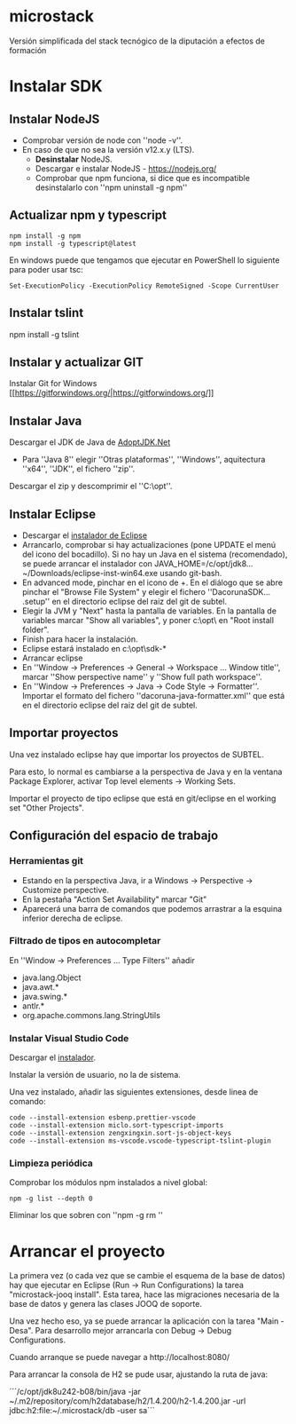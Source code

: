 # microstack
Versión simplificada del stack tecnógico de la diputación a efectos de formación

# Instalar SDK

## Instalar NodeJS

  - Comprobar versión de node con ''node -v''.
  - En caso de que no sea la versión v12.x.y (LTS). 
    - **Desinstalar** NodeJS.
    - Descargar e instalar NodeJS - https://nodejs.org/
    - Comprobar que npm funciona, si dice que es incompatible desinstalarlo con ''npm uninstall -g npm''

## Actualizar npm y typescript

```
npm install -g npm
npm install -g typescript@latest
```

En windows puede que tengamos que ejecutar en PowerShell lo siguiente para poder usar tsc:

```
Set-ExecutionPolicy -ExecutionPolicy RemoteSigned -Scope CurrentUser
```

## Instalar tslint

npm install -g tslint

## Instalar y actualizar GIT

Instalar Git for Windows  [[https://gitforwindows.org/|https://gitforwindows.org/]]

## Instalar Java

Descargar el JDK de Java de [AdoptJDK.Net](https://adoptopenjdk.net/)

  * Para ''Java 8'' elegir ''Otras plataformas'', ''Windows'', aquitectura ''x64'', ''JDK'', el fichero ''zip''.

Descargar el zip y descomprimir el ''C:\opt''.

## Instalar Eclipse

  - Descargar el [instalador de Eclipse](https://www.eclipse.org/downloads/packages/installer)
  - Arrancarlo, comprobar si hay actualizaciones (pone UPDATE el menú del icono del bocadillo). Si no hay un Java en el sistema (recomendado), se puede arrancar el instalador con JAVA_HOME=/c/opt/jdk8… ~/Downloads/eclipse-inst-win64.exe usando git-bash.
  - En advanced mode, pinchar en el icono de +. En el diálogo que se abre pinchar el "Browse File System" y elegir el fichero ''DacorunaSDK... .setup'' en el directorio eclipse del raiz del git de subtel. 
  - Elegir la JVM y "Next" hasta la pantalla de variables. En la pantalla de variables marcar "Show all variables", y poner c:\opt\ en "Root install folder". 
  - Finish para hacer la instalación. 
  - Eclipse estará instalado en c:\opt\sdk-*
  - Arrancar eclipse
  - En ''Window -> Preferences -> General -> Workspace ... Window title'', marcar ''Show perspective name'' y ''Show full path workspace''.
  - En ''Window -> Preferences -> Java -> Code Style -> Formatter''. Importar el formato del fichero ''dacoruna-java-formatter.xml'' que está en el directorio eclipse del raiz del git de subtel.

## Importar proyectos

Una vez instalado eclipse hay que importar los proyectos de SUBTEL.

Para esto, lo normal es cambiarse a la perspectiva de Java y en la ventana Package Explorer, activar Top level elements -> Working Sets.

Importar el proyecto de tipo eclipse que está en git/eclipse en el working set "Other Projects".


## Configuración del espacio de trabajo

### Herramientas git

  - Estando en la perspectiva Java, ir a Windows -> Perspective -> Customize perspective.
  - En la pestaña "Action Set Availability" marcar "Git"
  - Aparecerá una barra de comandos que podemos arrastrar a la esquina inferior derecha de eclipse.

### Filtrado de tipos en autocompletar

En ''Window -> Preferences ... Type Filters'' añadir

  * java.lang.Object
  * java.awt.*
  * java.swing.*
  * antlr.*
  * org.apache.commons.lang.StringUtils


### Instalar Visual Studio Code 

Descargar el [instalador](https://code.visualstudio.com/).

Instalar la versión de usuario, no la de sistema.

Una vez instalado, añadir las siguientes extensiones, desde linea de comando:

```
code --install-extension esbenp.prettier-vscode
code --install-extension miclo.sort-typescript-imports
code --install-extension zengxingxin.sort-js-object-keys
code --install-extension ms-vscode.vscode-typescript-tslint-plugin
```

### Limpieza periódica

Comprobar los módulos npm instalados a nivel global:

```npm -g list --depth 0```

Eliminar los que sobren con ''npm -g rm <paquete>''


# Arrancar el proyecto

La primera vez (o cada vez que se cambie el esquema de la base de datos) hay que ejecutar en Eclipse (Run -> Run Configurations) la tarea "microstack-jooq install". Esta tarea, hace las migraciones necesaria de la base de datos y genera las clases JOOQ de soporte.

Una vez hecho eso, ya se puede arrancar la aplicación con la tarea "Main - Desa". Para desarrollo mejor arrancarla con Debug -> Debug Configurations.

Cuando arranque se puede navegar a http://localhost:8080/

Para arrancar la consola de H2 se pude usar, ajustando la ruta de java:

´´´/c/opt/jdk8u242-b08/bin/java -jar ~/.m2/repository/com/h2database/h2/1.4.200/h2-1.4.200.jar  -url jdbc:h2:file:~/.microstack/db -user sa```



